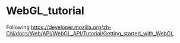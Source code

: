 # WebGL_tutorial
Following https://developer.mozilla.org/zh-CN/docs/Web/API/WebGL_API/Tutorial/Getting_started_with_WebGL
